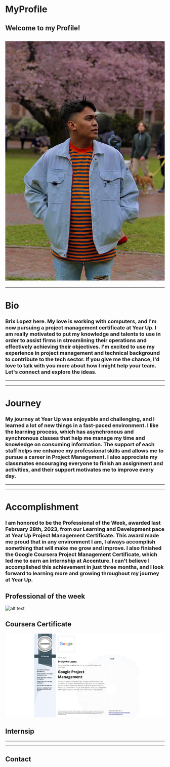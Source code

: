 # MyProfile

## Welcome to my Profile!
![Alt](IMG_0015.jpeg)
---
---
# Bio
 ### Brix Lopez here. My love is working with computers, and I'm now pursuing a project management certificate at Year Up. I am really motivated to put my knowledge and talents to use in order to assist firms in streamlining their operations and effectively achieving their objectives. I'm excited to use my experience in project management and technical background to contribute to the tech sector. If you give me the chance, I'd love to talk with you more about how I might help your team. Let's connect and explore the ideas.
---
---
# Journey
### My journey at Year Up was enjoyable and challenging, and I learned a lot of new things in a fast-paced environment. I like the learning process, which has asynchronous and synchronous classes that help me manage my time and knowledge on consuming information. The support of each staff helps me enhance my professional skills and allows me to pursue a career in Project Management. I also appreciate my classmates encouraging everyone to finish an assignment and activities, and their support motivates me to improve every day. 
---
---
# Accomplishment
### I am honored to be the Professional of the Week, awarded last February 28th, 2023, from our Learning and Development pace at Year Up Project Management Certificate. This award made me proud that in any environment I am, I always accomplish something that will make me grow and improve. I also finished the Google Coursera Project Management Certificate, which led me to earn an internship at Accenture. I can't believe I accomplished this achievement in just three months, and I look forward to learning more and growing throughout my journey at Year Up.
## Professional of the week
![alt text]()
## Coursera Certificate
![Alt](CERTIFICATE_LANDING_PAGE~GX7MDZMKH7Y3.jpeg)
## Internsip 


---
---
## Contact 
